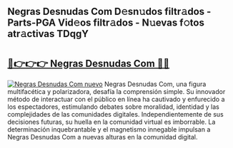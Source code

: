 ## Negras Desnudas Com D𝚎sn𝚞dos filtr𝚊dos - Parts-PGA Vid𝚎os filtr𝚊dos - N𝚞evas f𝚘tos atr𝚊ctivas TDqgY

# <h2><a href="http://mbam3vw.tromn.icu/?c=Negras+Desnudas+Com">🔗👉👉👉 Negras Desnudas Com 🔗🔗</a></h2>

[![Negras Desnudas Com nuevo](https://i.imgur.com/pEAQMta.gif)](http://mbam3vw.tromn.icu/?c=Negras+Desnudas+Com)
Negras Desnudas Com, una figura multifacética y polarizadora, desafía la comprensión simple. Su innovador método de interactuar con el público en línea ha cautivado y enfurecido a los espectadores, estimulando debates sobre moralidad, identidad y las complejidades de las comunidades digitales. Independientemente de sus decisiones futuras, su huella en la comunidad virtual es imborrable. La determinación inquebrantable y el magnetismo innegable impulsan a Negras Desnudas Com a nuevas alturas en la comunidad digital.
